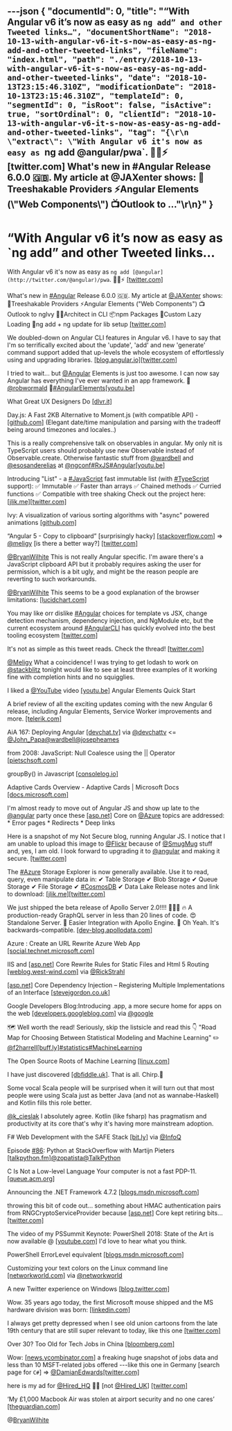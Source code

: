 ---json
{
  "documentId": 0,
  "title": "“With Angular v6 it’s now as easy as `ng add” and other Tweeted links…",
  "documentShortName": "2018-10-13-with-angular-v6-it-s-now-as-easy-as-ng-add-and-other-tweeted-links",
  "fileName": "index.html",
  "path": "./entry/2018-10-13-with-angular-v6-it-s-now-as-easy-as-ng-add-and-other-tweeted-links",
  "date": "2018-10-13T23:15:46.310Z",
  "modificationDate": "2018-10-13T23:15:46.310Z",
  "templateId": 0,
  "segmentId": 0,
  "isRoot": false,
  "isActive": true,
  "sortOrdinal": 0,
  "clientId": "2018-10-13-with-angular-v6-it-s-now-as-easy-as-ng-add-and-other-tweeted-links",
  "tag": "{\r\n  \"extract\": \"With Angular v6 it's now as easy as `ng add @angular/pwa`. 🌟🌞⚡ [twitter.com]       What's new in #Angular Release 6.0.0 🇬🇧. My article at @JAXenter shows:        🌴Treeshakable Providers       ⚡️Angular Elements (\\\"Web Components\\\")       📺Outlook to ...\"\r\n}"
}
---

# “With Angular v6 it’s now as easy as `ng add” and other Tweeted links…

With Angular v6 it's now as easy as `ng add [@angular](http://twitter.com/@angular)/pwa`. 🌟🌞⚡ [[twitter.com]](https://twitter.com/abraham/status/992159206261297152)

What's new in [#Angular](http://twitter.com/search?q='%23Angular) Release 6.0.0 🇬🇧. My article at [@JAXenter](http://twitter.com/@JAXenter) shows: 🌴Treeshakable Providers ⚡️Angular Elements ("Web Components") 📺Outlook to ngIvy 👷‍♀️Architect in CLI 📦npm Packages 🚦Custom Lazy Loading 🚚ng add + ng update for lib setup [[twitter.com]](https://twitter.com/JAXenterCOM/status/992331565391900672)

We doubled-down on Angular CLI features in Angular v6. I have to say that I'm so terrifically excited about the 'update', 'add' and new 'generate' command support added that up-levels the whole ecosystem of effortlessly using and upgrading libraries. [[blog.angular.io]](https://blog.angular.io/version-6-of-angular-now-available-cc56b0efa7a4)[[twitter.com]](https://twitter.com/bradlygreen/status/992470918898237440/photo/1)

I tried to wait... but [@Angular](http://twitter.com/@Angular) Elements is just too awesome. I can now say Angular has everything I've ever wanted in an app framework. 🙏 [@robwormald](http://twitter.com/@robwormald) 🙏[#AngularElements](http://twitter.com/search?q='%23AngularElements)[[youtu.be]](https://youtu.be/4u9_kdkvTsc)

What Great UX Designers Do [[dlvr.it]](http://dlvr.it/QRM370)

Day.js: A Fast 2KB Alternative to Moment.js (with compatible API) - [[github.com]](https://github.com/xx45/dayjs) (Elegant date/time manipulation and parsing with the tradeoff being around timezones and locales..)

This is a really comprehensive talk on observables in angular. My only nit is TypeScript users should probably use new Observable instead of Observable.create. Otherwise fantastic stuff from [@wardbell](http://twitter.com/@wardbell) and [@esosanderelias](http://twitter.com/@esosanderelias) at [@ngconf](http://twitter.com/@ngconf)[#RxJS](http://twitter.com/search?q='%23RxJS)[#Angular](http://twitter.com/search?q='%23Angular)[[youtu.be]](https://youtu.be/q--U25yPTrA)

Introducing "List" - a [#JavaScript](http://twitter.com/search?q='%23JavaScript) fast immutable list (with [#TypeScript](http://twitter.com/search?q='%23TypeScript) support): ✅ Immutable ✅ Faster than arrays ✅ Chained methods ✅ Curried functions ✅ Compatible with tree shaking Check out the project here: [[jlik.me]](https://jlik.me/dfz)[[twitter.com]](https://twitter.com/jeremylikness/status/992394166494814210/photo/1)

Ivy: A visualization of various sorting algorithms with "async" powered animations [[github.com]](https://github.com/Aaron-Bird/ivy)

“Angular 5 - Copy to clipboard” [surprisingly hacky] [[stackoverflow.com]](https://stackoverflow.com/questions/49102724/angular-5-copy-to-clipboard) =&gt; [@meligy](http://twitter.com/@meligy) [is there a better way?] [[twitter.com]](https://twitter.com/BryanWilhite/status/1045436629161132032/photo/1)

[@BryanWilhite](http://twitter.com/@BryanWilhite) This is not really Angular specific. I'm aware there's a JavaScript clipboard API but it probably requires asking the user for permission, which is a bit ugly, and might be the reason people are reverting to such workarounds.

[@BryanWilhite](http://twitter.com/@BryanWilhite) This seems to be a good explanation of the browser limitations: [[lucidchart.com]](https://www.lucidchart.com/techblog/2014/12/02/definitive-guide-copying-pasting-javascript/)

You may like orr dislike [#Angular](http://twitter.com/search?q='%23Angular) choices for template vs JSX, change detection mechanism, dependency injection, and NgModule etc, but the current ecosystem around [#AngularCLI](http://twitter.com/search?q='%23AngularCLI) has quickly evolved into the best tooling ecosystem [[twitter.com]](https://twitter.com/kernkim/status/992332402310762498)

It's not as simple as this tweet reads. Check the thread! [[twitter.com]](https://twitter.com/samselikoff/status/991395669016436736)

[@Meligy](http://twitter.com/@Meligy) What a coincidence! I was trying to get lodash to work on [@stackblitz](http://twitter.com/@stackblitz) tonight would like to see at least three examples of it working fine with completion hints and no squigglies.

I liked a [@YouTube](http://twitter.com/@YouTube) video [[youtu.be]](http://youtu.be/4u9_kdkvTsc?a) Angular Elements Quick Start

A brief review of all the exciting updates coming with the new Angular 6 release, including Angular Elements, Service Worker improvements and more. [[telerik.com]](http://www.telerik.com/blogs/whats-new-in-angular-6)

AiA 167: Deploying Angular [[devchat.tv]](https://devchat.tv/adv-in-angular/aia-167-deploying-angular) via [@devchattv](http://twitter.com/@devchattv) &lt;= [@John_Papa](http://twitter.com/@John_Papa)[@wardbell](http://twitter.com/@wardbell)[@josepheames](http://twitter.com/@josepheames)

from 2008: JavaScript: Null Coalesce using the || Operator [[pietschsoft.com]](http://pietschsoft.com/post/2008/10/14/JavaScript-Gem-Null-Coalescing-using-the-OR-Operator#.WuqwF1njmEc.twitter)

groupBy() in Javascript [[consolelog.io]](https://www.consolelog.io/group-by-in-javascript/)

Adaptive Cards Overview - Adaptive Cards | Microsoft Docs [[docs.microsoft.com]](https://docs.microsoft.com/en-us/adaptive-cards/?WT.mc_id=twitter)

I'm almost ready to move out of Angular JS and show up late to the [@angular](http://twitter.com/@angular) party once these [[asp.net]](http://ASP.NET) Core on [@Azure](http://twitter.com/@Azure) topics are addressed: * Error pages * Redirects * Deep links

Here is a snapshot of my Not Secure blog, running Angular JS. I notice that I am unable to upload this image to [@Flickr](http://twitter.com/@Flickr) because of [@SmugMug](http://twitter.com/@SmugMug) stuff and, yes, I am old. I look forward to upgrading it to [@angular](http://twitter.com/@angular) and making it secure. [[twitter.com]](https://twitter.com/BryanWilhite/status/992553367934193664/photo/1)

The [#Azure](http://twitter.com/search?q='%23Azure) Storage Explorer is now generally available. Use it to read, query, even manipulate data in: ✔ Table Storage ✔ Blob Storage ✔ Queue Storage ✔ File Storage ✔ [#CosmosDB](http://twitter.com/search?q='%23CosmosDB) ✔ Data Lake Release notes and link to download: [[jlik.me]](https://jlik.me/dfh)[[twitter.com]](https://twitter.com/jeremylikness/status/992070534715371521/photo/1)

We just shipped the beta release of Apollo Server 2.0!!!! 🚀🚀🚀 🔥 A production-ready GraphQL server in less than 20 lines of code. 😍 Standalone Server. 🚨 Easier Integration with Apollo Engine. 💃 Oh Yeah. It's backwards-compatible. [[dev-blog.apollodata.com]](https://dev-blog.apollodata.com/apollo-server-2-0-30c9bbb4ab5e)

Azure : Create an URL Rewrite Azure Web App [[social.technet.microsoft.com]](https://social.technet.microsoft.com/wiki/contents/articles/32229.azure-create-an-url-rewrite-azure-web-app.aspx)

IIS and [[asp.net]](http://ASP.NET) Core Rewrite Rules for Static Files and Html 5 Routing [[weblog.west-wind.com]](https://weblog.west-wind.com/posts/2017/Apr/27/IIS-and-ASPNET-Core-Rewrite-Rules-for-AspNetCoreModule) via [@RickStrahl](http://twitter.com/@RickStrahl)

[[asp.net]](http://ASP.NET) Core Dependency Injection – Registering Multiple Implementations of an Interface [[stevejgordon.co.uk]](https://www.stevejgordon.co.uk/asp-net-core-dependency-injection-registering-multiple-implementations-interface)

Google Developers Blog:Introducing .app, a more secure home for apps on the web [[developers.googleblog.com]](https://developers.googleblog.com/2018/05/introducing-app-more-secure-home-for.html) via [@google](http://twitter.com/@google)

🗺 Well worth the read! Seriously, skip the listsicle and read this 👇 "Road Map for Choosing Between Statistical Modeling and Machine Learning" ✏️ [@f2harrell](http://twitter.com/@f2harrell)[[buff.ly]](https://buff.ly/2KsUBOl)[#statistics](http://twitter.com/search?q='%23statistics)[#MachineLearning](http://twitter.com/search?q='%23MachineLearning)

The Open Source Roots of Machine Learning [[linux.com]](https://www.linux.com/blog/2018/5/open-source-roots-machine-learning)

I have just discovered [[dbfiddle.uk]](http://dbfiddle.uk). That is all. Chirp.🐣

Some vocal Scala people will be surprised when it will turn out that most people were using Scala just as better Java (and not as wannabe-Haskell) and Kotlin fills this role better.

[@k_cieslak](http://twitter.com/@k_cieslak) I absolutely agree. Kotlin (like fsharp) has pragmatism and productivity at its core that's why it's having more mainstream adoption.

F# Web Development with the SAFE Stack [[bit.ly]](http://bit.ly/2HUPDIN) via [@InfoQ](http://twitter.com/@InfoQ)

Episode [#86](http://twitter.com/search?q='%2386): Python at StackOverflow with Martijn Pieters [[talkpython.fm]](https://talkpython.fm/episodes/show/86/python-at-stackoverflow)[@zopatista](http://twitter.com/@zopatista)[@TalkPython](http://twitter.com/@TalkPython)

C Is Not a Low-level Language Your computer is not a fast PDP-11. [[queue.acm.org]](https://queue.acm.org/detail.cfm?id=3212479)

Announcing the .NET Framework 4.7.2 [[blogs.msdn.microsoft.com]](https://blogs.msdn.microsoft.com/dotnet/2018/04/30/announcing-the-net-framework-4-7-2/)

throwing this bit of code out... something about HMAC authentication pairs from RNGCryptoServiceProvider because [[asp.net]](http://ASP.NET) Core kept retiring bits... [[twitter.com]](https://twitter.com/BryanWilhite/status/991481885300740096/photo/1)

The video of my PSSummit Keynote: PowerShell 2018: State of the Art is now available @ [[youtube.com]](https://www.youtube.com/watch?time_continue=1287&v=us4HTxtjfa8) I'd love to hear what you think.

PowerShell ErrorLevel equivalent [[blogs.msdn.microsoft.com]](https://blogs.msdn.microsoft.com/powershell/2006/09/15/errorlevel-equivalent/)

Customizing your text colors on the Linux command line [[networkworld.com]](https://www.networkworld.com/article/3269587/linux/customizing-your-text-colors-on-the-linux-command-line.html) via [@networkworld](http://twitter.com/@networkworld)

A new Twitter experience on Windows [[blog.twitter.com]](https://blog.twitter.com/official/en_us/topics/product/2018/a-new-twitter-experience-on-windows.html)

Wow. 35 years ago today, the first Microsoft mouse shipped and the MS hardware division was born: [[linkedin.com]](https://www.linkedin.com/pulse/happy-35th-birthday-microsoft-mouse-panos-panay/)

I always get pretty depressed when I see old union cartoons from the late 19th century that are still super relevant to today, like this one [[twitter.com]](https://twitter.com/Nick_Hanover/status/991388738956689408/photo/1)

Over 30? Too Old for Tech Jobs in China [[bloomberg.com]](https://www.bloomberg.com/news/features/2018-05-02/china-s-tech-industry-wants-youth-not-experience)

Wow: [[news.ycombinator.com]](http://news.ycombinator.com/item?id=16967543) a freaking huge snapshot of jobs data and less than 10 MSFT-related jobs offered ---like this one in Germany [search page for `C#`] =&gt; [@DamianEdwards](http://twitter.com/@DamianEdwards)[[twitter.com]](https://twitter.com/BryanWilhite/status/991782251296735232/photo/1)

here is my ad for [@Hired_HQ](http://twitter.com/@Hired_HQ) 🤮😔 [not [@Hired_UK](http://twitter.com/@Hired_UK)] [[twitter.com]](https://twitter.com/BryanWilhite/status/992474212974583808/photo/1)

‘My £1,000 Macbook Air was stolen at airport security and no one cares’ [[theguardian.com]](https://www.theguardian.com/money/2018/may/04/my-1000-macbook-air-was-stolen-at-airport-security-and-no-one-cares?CMP=share_btn_tw)

@[BryanWilhite](https://twitter.com/BryanWilhite)
